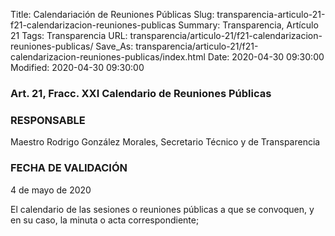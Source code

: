 Title: Calendariación de Reuniones Públicas
Slug: transparencia-articulo-21-f21-calendarizacion-reuniones-publicas
Summary: Transparencia, Artículo 21
Tags: Transparencia
URL: transparencia/articulo-21/f21-calendarizacion-reuniones-publicas/
Save_As: transparencia/articulo-21/f21-calendarizacion-reuniones-publicas/index.html
Date: 2020-04-30 09:30:00
Modified: 2020-04-30 09:30:00


### Art. 21, Fracc. XXI Calendario de Reuniones Públicas

### RESPONSABLE

Maestro Rodrigo González Morales, Secretario Técnico y de Transparencia

### FECHA DE VALIDACIÓN

4 de mayo de 2020

El calendario de las sesiones o reuniones públicas a que se convoquen, y en su caso, la minuta o acta correspondiente;


